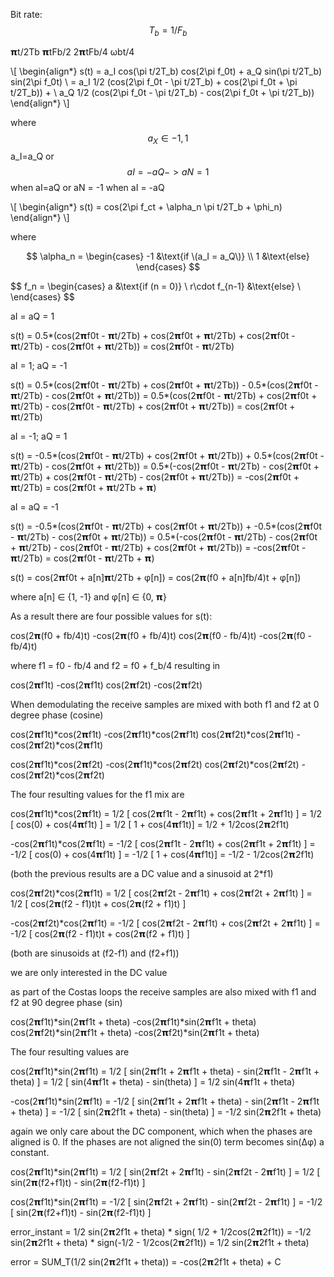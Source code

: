 Bit rate:
$$ T_b = 1/F_b $$



𝝿t/2Tb
𝝿tFb/2
2𝝿tFb/4
ωbt/4

\\[
\begin{align*}
s(t) = a_I cos(\pi t/2T_b) cos(2\pi f_0t) + a_Q sin(\pi t/2T_b) sin(2\pi f_0t) \\
	 = a_I 1/2 (cos(2\pi f_0t - \pi t/2T_b) + cos(2\pi f_0t + \pi t/2T_b)) + \\
	   a_Q 1/2 (cos(2\pi f_0t - \pi t/2T_b) - cos(2\pi f_0t + \pi t/2T_b))
\end{align*}
\\]

where $$ a_X \in { -1, 1 } $$ a_I=a_Q or $$aI = -aQ -> aN = 1$$ when aI=aQ or aN = -1 when aI = -aQ


\\[
\begin{align*}
s(t) = cos(2\pi f_ct + \alpha_n \pi t/2T_b + \phi_n)
\end{align*}
\\]

where

$$
\alpha_n =
\begin{cases}
-1 	&\text{if \(a_I = a_Q\)} \\
1 &\text{else}
\end{cases}
$$

$$
f_n =
\begin{cases}
a &\text{if \(n = 0\)\} \\
r\cdot f_{n-1} &\text{else} \\
\end{cases}
$$

aI = aQ = 1

s(t) = 0.5*(cos(2𝝿f0t - 𝝿t/2Tb) + cos(2𝝿f0t + 𝝿t/2Tb) + cos(2𝝿f0t - 𝝿t/2Tb) - cos(2𝝿f0t + 𝝿t/2Tb))
     = cos(2𝝿f0t - 𝝿t/2Tb) 

aI = 1;  aQ = -1

s(t) = 0.5*(cos(2𝝿f0t - 𝝿t/2Tb) + cos(2𝝿f0t + 𝝿t/2Tb)) - 
       0.5*(cos(2𝝿f0t - 𝝿t/2Tb) - cos(2𝝿f0t + 𝝿t/2Tb))
     = 0.5*(cos(2𝝿f0t - 𝝿t/2Tb) + cos(2𝝿f0t + 𝝿t/2Tb) - cos(2𝝿f0t - 𝝿t/2Tb) + cos(2𝝿f0t + 𝝿t/2Tb))
     = cos(2𝝿f0t + 𝝿t/2Tb)

aI = -1; aQ = 1

s(t) = -0.5*(cos(2𝝿f0t - 𝝿t/2Tb) + cos(2𝝿f0t + 𝝿t/2Tb)) +
        0.5*(cos(2𝝿f0t - 𝝿t/2Tb) - cos(2𝝿f0t + 𝝿t/2Tb))
     =  0.5*(-cos(2𝝿f0t - 𝝿t/2Tb) - cos(2𝝿f0t + 𝝿t/2Tb) + cos(2𝝿f0t - 𝝿t/2Tb) - cos(2𝝿f0t + 𝝿t/2Tb))
     = -cos(2𝝿f0t + 𝝿t/2Tb)
     =  cos(2𝝿f0t + 𝝿t/2Tb + 𝝿)


aI = aQ = -1

s(t) = -0.5*(cos(2𝝿f0t - 𝝿t/2Tb) + cos(2𝝿f0t + 𝝿t/2Tb)) +
	   -0.5*(cos(2𝝿f0t - 𝝿t/2Tb) - cos(2𝝿f0t + 𝝿t/2Tb))
	 =  0.5*(-cos(2𝝿f0t - 𝝿t/2Tb) - cos(2𝝿f0t + 𝝿t/2Tb) - cos(2𝝿f0t - 𝝿t/2Tb) + cos(2𝝿f0t + 𝝿t/2Tb))
	 = -cos(2𝝿f0t - 𝝿t/2Tb) 
	 =  cos(2𝝿f0t - 𝝿t/2Tb + 𝝿)


s(t) = cos(2𝝿f0t + a[n]𝝿t/2Tb + φ[n])
     = cos(2𝝿(f0 + a[n]fb/4)t + φ[n])

where a[n] ∈ {1, -1} and φ[n] ∈ {0, 𝝿}

As a result there are four possible values for s(t):

 cos(2𝝿(f0 + fb/4)t)
-cos(2𝝿(f0 + fb/4)t)
 cos(2𝝿(f0 - fb/4)t)
-cos(2𝝿(f0 - fb/4)t)

where f1 = f0 - fb/4 and f2 = f0 + f_b/4 resulting in


 cos(2𝝿f1t)
-cos(2𝝿f1t)
 cos(2𝝿f2t)
-cos(2𝝿f2t)


When demodulating the receive samples are mixed with both f1 and f2 at 0 degree phase (cosine)


 cos(2𝝿f1t)*cos(2𝝿f1t)
-cos(2𝝿f1t)*cos(2𝝿f1t)
 cos(2𝝿f2t)*cos(2𝝿f1t)
-cos(2𝝿f2t)*cos(2𝝿f1t)

 cos(2𝝿f1t)*cos(2𝝿f2t)
-cos(2𝝿f1t)*cos(2𝝿f2t)
 cos(2𝝿f2t)*cos(2𝝿f2t)
-cos(2𝝿f2t)*cos(2𝝿f2t)



The four resulting values for the f1 mix are


cos(2𝝿f1t)*cos(2𝝿f1t) = 1/2 [ cos(2𝝿f1t - 2𝝿f1t) + cos(2𝝿f1t + 2𝝿f1t) ]
					  = 1/2 [ cos(0) + cos(4𝝿f1t) ]
					  = 1/2 [ 1 + cos(4𝝿f1t)]
					  = 1/2 + 1/2cos(2𝝿2f1t)

-cos(2𝝿f1t)*cos(2𝝿f1t) = -1/2 [ cos(2𝝿f1t - 2𝝿f1t) + cos(2𝝿f1t + 2𝝿f1t) ]
					   = -1/2 [ cos(0) + cos(4𝝿f1t) ]
					   = -1/2 [ 1 + cos(4𝝿f1t)]
					   = -1/2 - 1/2cos(2𝝿2f1t)

(both the previous results are a DC value and a sinusoid at 2*f1)

cos(2𝝿f2t)*cos(2𝝿f1t) = 1/2 [ cos(2𝝿f2t - 2𝝿f1t) + cos(2𝝿f2t + 2𝝿f1t) ]
					  = 1/2 [ cos(2𝝿(f2 - f1)t)t + cos(2𝝿(f2 + f1)t) ]

-cos(2𝝿f2t)*cos(2𝝿f1t) = -1/2 [ cos(2𝝿f2t - 2𝝿f1t) + cos(2𝝿f2t + 2𝝿f1t) ]
					   = -1/2 [ cos(2𝝿(f2 - f1)t)t + cos(2𝝿(f2 + f1)t) ]

(both are sinusoids at (f2-f1) and (f2+f1))

we are only interested in the DC value


as part of the Costas loops the receive samples are also mixed with f1 and f2 at 90 degree phase (sin)


 cos(2𝝿f1t)*sin(2𝝿f1t + theta)
-cos(2𝝿f1t)*sin(2𝝿f1t + theta)
 cos(2𝝿f2t)*sin(2𝝿f1t + theta)
-cos(2𝝿f2t)*sin(2𝝿f1t + theta)


The four resulting values are

cos(2𝝿f1t)*sin(2𝝿f1t) = 1/2 [ sin(2𝝿f1t + 2𝝿f1t + theta) - sin(2𝝿f1t - 2𝝿f1t + theta) ]
					  = 1/2 [ sin(4𝝿f1t + theta) - sin(theta) ]
					  = 1/2 sin(4𝝿f1t + theta)


-cos(2𝝿f1t)*sin(2𝝿f1t) = -1/2 [ sin(2𝝿f1t + 2𝝿f1t + theta) - sin(2𝝿f1t - 2𝝿f1t + theta) ]
					   = -1/2 [ sin(2𝝿2f1t + theta) - sin(theta) ]
					   = -1/2 sin(2𝝿2f1t + theta) 

again we only care about the DC component, which when the phases are aligned is 0. If the phases are not aligned the 
sin(0) term becomes sin(Δφ) a constant.


cos(2𝝿f1t)*sin(2𝝿f1t) = 1/2 [ sin(2𝝿f2t + 2𝝿f1t) - sin(2𝝿f2t - 2𝝿f1t) ]
					  = 1/2 [ sin(2𝝿(f2+f1)t) - sin(2𝝿(f2-f1)t) ]	


cos(2𝝿f1t)*sin(2𝝿f1t) = -1/2 [ sin(2𝝿f2t + 2𝝿f1t) - sin(2𝝿f2t - 2𝝿f1t) ]
					  = -1/2 [ sin(2𝝿(f2+f1)t) - sin(2𝝿(f2-f1)t) ]




error_instant =  1/2 sin(2𝝿2f1t + theta) * sign( 1/2 + 1/2cos(2𝝿2f1t))
      = -1/2 sin(2𝝿2f1t + theta) * sign(-1/2 - 1/2cos(2𝝿2f1t))
      =  1/2 sin(2𝝿2f1t + theta)

error = SUM_T(1/2 sin(2𝝿2f1t + theta)) = -cos(2𝝿2f1t + theta) + C


